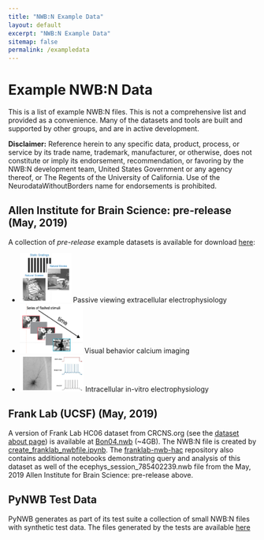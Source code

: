 ```yaml
---
title: "NWB:N Example Data"
layout: default
excerpt: "NWB:N Example Data"
sitemap: false
permalink: /exampledata
---
```



# Example NWB:N Data

This is a list of example NWB:N files. This is not a comprehensive list
and provided as a convenience. Many of the datasets and tools are built
and supported by other groups, and are in active development.

**Disclaimer:** Reference herein to any specific data, product, process, or service by its trade name, trademark, manufacturer, or otherwise, does not constitute or imply its endorsement, recommendation, or favoring by the NWB:N development team, United States Government or any agency thereof, or The Regents of the University of California. Use of the NeurodataWithoutBorders name for endorsements is prohibited.

## Allen Institute for Brain Science: pre-release (May, 2019)

A collection of *pre-release* example datasets is available for
download [here](http://download.alleninstitute.org/informatics-archive/prerelease/):
* <img src="../images/EphysVisualCoding.PNG" height="100">  Passive viewing extracellular electrophysiology
* <img src="../images/OphysVisualBehavior.PNG" height="100">  Visual behavior calcium imaging 
* <img src="../images/ICEphys.PNG" height="75"> Intracellular in-vitro electrophysiology 

## Frank Lab (UCSF) (May, 2019)

A version of Frank Lab HC06 dataset from CRCNS.org (see the [dataset about page](https://crcns.org/data-sets/hc/hc-6/about-hc-5)) is available at [Bon04.nwb](https://www.dropbox.com/s/92jkkse2c7lm7qe/bon04.nwb?dl=0) (~4GB). The NWB:N file is created by [create_franklab_nwbfile.ipynb](https://github.com/LorenFrankLab/franklab-nwb-hack/blob/master/hackathon-6/create_franklab_nwbfile.ipynb). The [franklab-nwb-hac](https://github.com/LorenFrankLab/franklab-nwb-hack/tree/master/hackathon-6) repository also contains additional notebooks demonstrating query and analysis of this dataset as well of the ecephys_session_785402239.nwb  file from the May, 2019 Allen Institute for Brain Science: pre-release above.

## PyNWB Test Data

PyNWB generates as part of its test suite a collection of small NWB:N files with synthetic test data. The files generated by the tests are available [here](https://drive.google.com/drive/folders/1g1CpnoMd9s9L-sHBWVyklp3-xJcLGeFt?usp=sharing)
